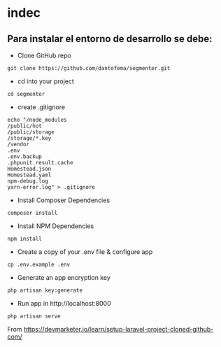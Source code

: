 # indec

## Para instalar el entorno de desarrollo se debe:

- Clone GitHub repo
```
git clone https://github.com/dantofema/segmenter.git
```
- cd into your project
```
cd segmenter
```
- create .gitignore
```
echo "/node_modules
/public/hot
/public/storage
/storage/*.key
/vendor
.env
.env.backup
.phpunit.result.cache
Homestead.json
Homestead.yaml
npm-debug.log
yarn-error.log" > .gitignore
```


- Install Composer Dependencies
```
composer install
```

- Install NPM Dependencies
```
npm install
```
- Create a copy of your .env file & configure app
```
cp .env.example .env
```

- Generate an app encryption key
```
php artisan key:generate
```

- Run app in http://localhost:8000
```
php artisan serve
```

From https://devmarketer.io/learn/setup-laravel-project-cloned-github-com/
